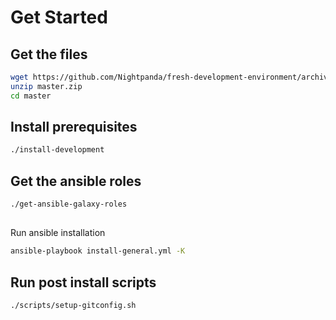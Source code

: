 # Get Started
## Get the files
```bash
wget https://github.com/Nightpanda/fresh-development-environment/archive/master.zip
unzip master.zip
cd master
```
## Install prerequisites
```bash
./install-development
```
## Get the ansible roles
```bash
./get-ansible-galaxy-roles
```
##
Run ansible installation
```bash
ansible-playbook install-general.yml -K
```
## Run post install scripts
```bash
./scripts/setup-gitconfig.sh
```

